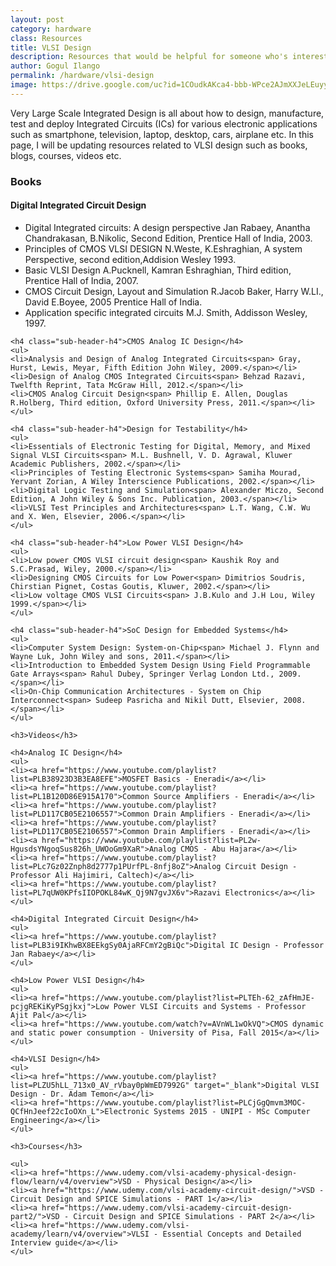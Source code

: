 ```yaml
---
layout: post
category: hardware
class: Resources
title: VLSI Design
description: Resources that would be helpful for someone who's interested in VLSI design. 
author: Gogul Ilango
permalink: /hardware/vlsi-design
image: https://drive.google.com/uc?id=1COudkAKca4-bbb-WPce2AJmXXJeLEuyy
---
```


Very Large Scale Integrated Design is all about how to design, manufacture, test and deploy Integrated Circuits (ICs) for various electronic applications such as smartphone, television, laptop, desktop, cars, airplane etc. In this page, I will be updating resources related to VLSI design such as books, blogs, courses, videos etc.

<div class="resources">
	<h3>Books</h3>
	<h4 class="sub-header-h4">Digital Integrated Circuit Design</h4>
	<ul>
	<li>Digital Integrated circuits: A design perspective<span> Jan Rabaey, Anantha Chandrakasan, B.Nikolic, Second Edition, Prentice Hall of India, 2003.</span></li>
	<li>Principles of CMOS VLSI DESIGN<span> N.Weste, K.Eshraghian, A system Perspective, second edition,Addision Wesley 1993.</span></li>
	<li>Basic VLSI Design<span> A.Pucknell, Kamran Eshraghian, Third edition, Prentice Hall of India, 2007.</span></li>
	<li>CMOS Circuit Design, Layout and Simulation<span> R.Jacob Baker, Harry W.LI., David E.Boyee, 2005 Prentice Hall of India.</span></li>
	<li>Application specific integrated circuits<span> M.J. Smith, Addisson Wesley, 1997.</span></li>
	</ul>

	<h4 class="sub-header-h4">CMOS Analog IC Design</h4>
	<ul>
	<li>Analysis and Design of Analog Integrated Circuits<span> Gray, Hurst, Lewis, Meyar, Fifth Edition John Wiley, 2009.</span></li>
	<li>Design of Analog CMOS Integrated Circuits<span> Behzad Razavi, Twelfth Reprint, Tata McGraw Hill, 2012.</span></li>
	<li>CMOS Analog Circuit Design<span> Phillip E. Allen, Douglas R.Holberg, Third edition, Oxford University Press, 2011.</span></li>
	</ul>

	<h4 class="sub-header-h4">Design for Testability</h4>
	<ul>
	<li>Essentials of Electronic Testing for Digital, Memory, and Mixed Signal VLSI Circuits<span> M.L. Bushnell, V. D. Agrawal, Kluwer Academic Publishers, 2002.</span></li>
	<li>Principles of Testing Electronic Systems<span> Samiha Mourad, Yervant Zorian, A Wiley Interscience Publications, 2002.</span></li>
	<li>Digital Logic Testing and Simulation<span> Alexander Miczo, Second Edition, A John Wiley & Sons Inc. Publication, 2003.</span></li>
	<li>VLSI Test Principles and Architectures<span> L.T. Wang, C.W. Wu and X. Wen, Elsevier, 2006.</span></li>
	</ul>

	<h4 class="sub-header-h4">Low Power VLSI Design</h4>
	<ul>
	<li>Low power CMOS VLSI circuit design<span> Kaushik Roy and S.C.Prasad, Wiley, 2000.</span></li>
	<li>Designing CMOS Circuits for Low Power<span> Dimitrios Soudris, Chirstian Pignet, Costas Goutis, Kluwer, 2002.</span></li>
	<li>Low voltage CMOS VLSI Circuits<span> J.B.Kulo and J.H Lou, Wiley 1999.</span></li>
	</ul>

	<h4 class="sub-header-h4">SoC Design for Embedded Systems</h4>
	<ul>
	<li>Computer System Design: System-on-Chip<span> Michael J. Flynn and Wayne Luk, John Wiley and sons, 2011.</span></li>
	<li>Introduction to Embedded System Design Using Field Programmable Gate Arrays<span> Rahul Dubey, Springer Verlag London Ltd., 2009.</span></li>
	<li>On-Chip Communication Architectures - System on Chip Interconnect<span> Sudeep Pasricha and Nikil Dutt, Elsevier, 2008.</span></li>
	</ul>

	<h3>Videos</h3>

	<h4>Analog IC Design</h4>
	<ul>
	<li><a href="https://www.youtube.com/playlist?list=PLB38923D3B3EA8EFE">MOSFET Basics - Eneradi</a></li>
	<li><a href="https://www.youtube.com/playlist?list=PL1B120D86E915A170">Common Source Amplifiers - Eneradi</a></li>
	<li><a href="https://www.youtube.com/playlist?list=PLD117CB05E2106557">Common Drain Amplifiers - Eneradi</a></li>
	<li><a href="https://www.youtube.com/playlist?list=PLD117CB05E2106557">Common Drain Amplifiers - Eneradi</a></li>
	<li><a href="https://www.youtube.com/playlist?list=PL2w-HgusdsYNgoqSus826h_UWOoGm9XaR">Analog CMOS - Abu Hajara</a></li>
	<li><a href="https://www.youtube.com/playlist?list=PLc7Gz02Znph8d2777p1PUrfPL-8nfj8oZ">Analog Circuit Design - Professor Ali Hajimiri, Caltech)</a></li>
	<li><a href="https://www.youtube.com/playlist?list=PL7qUW0KPfsIIOPOKL84wK_Qj9N7gvJX6v">Razavi Electronics</a></li>
	</ul>

	<h4>Digital Integrated Circuit Design</h4>
	<ul>
	<li><a href="https://www.youtube.com/playlist?list=PLB3i9IKhwBX8EEkgSy0AjaRFCmY2gBiQc">Digital IC Design - Professor Jan Rabaey</a></li>
	</ul>

	<h4>Low Power VLSI Design</h4>
	<ul>
	<li><a href="https://www.youtube.com/playlist?list=PLTEh-62_zAfHmJE-pcjgREKiKyPSgjkxj">Low Power VLSI Circuits and Systems - Professor Ajit Pal</a></li>
	<li><a href="https://www.youtube.com/watch?v=AVnWL1wOkVQ">CMOS dynamic and static power consumption - University of Pisa, Fall 2015</a></li>
	</ul>

	<h4>VLSI Design</h4>
	<ul>
	<li><a href="https://www.youtube.com/playlist?list=PLZU5hLL_713x0_AV_rVbay0pWmED7992G" target="_blank">Digital VLSI Design - Dr. Adam Temon</a></li>
	<li><a href="https://www.youtube.com/playlist?list=PLCjGgQmvm3MOC-QCfHnJeef22cIoOXn_L">Electronic Systems 2015 - UNIPI - MSc Computer Engineering</a></li>
	</ul>

	<h3>Courses</h3>

	<ul>
	<li><a href="https://www.udemy.com/vlsi-academy-physical-design-flow/learn/v4/overview">VSD - Physical Design</a></li>
	<li><a href="https://www.udemy.com/vlsi-academy-circuit-design/">VSD - Circuit Design and SPICE Simulations - PART 1</a></li>
	<li><a href="https://www.udemy.com/vlsi-academy-circuit-design-part2/">VSD - Circuit Design and SPICE Simulations - PART 2</a></li>
	<li><a href="https://www.udemy.com/vlsi-academy/learn/v4/overview">VLSI - Essential Concepts and Detailed Interview guide</a></li>
	</ul>
</div>